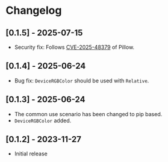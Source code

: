 # Changelog


## [0.1.5] - 2025-07-15

- Security fix: Follows [CVE-2025-48379](https://nvd.nist.gov/vuln/detail/CVE-2025-48379) of Pillow.

## [0.1.4] - 2025-06-24

- Bug fix: `DeviceRGBColor` should be used with `Relative`.

## [0.1.3] - 2025-06-24

- The common use scenario has been changed to pip based.
- `DeviceRGBColor` added.

## [0.1.2] - 2023-11-27

- Initial release
